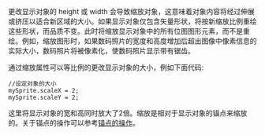 更改显示对象的 height 或 width 会导致缩放对象，这意味着对象内容将经过伸展或挤压以适合新区域的大小。如果显示对象仅包含矢量形状，将按新缩放比例重绘这些形状，而品质不变。此时将缩放显示对象中的所有位图图形元素，而不是重绘。例如，缩放图形时，如果数码照片的宽度和高度增加后超出图像中像素信息的实际大小，数码照片将被像素化，使数码照片显示带有锯齿。

通过缩放属性可以等比例的更改显示对象的大小，例如下面代码:
```
//设定对象的大小
mySprite.scaleX = 2;
mySprite.scaleY = 2;
```

这里将显示对象的宽和高同时放大了2倍。缩放是相对于显示对象的锚点来缩放的。关于锚点的操作可以参考[锚点的操作](../../../Engine2D/displayObject/anchor/README.md)。